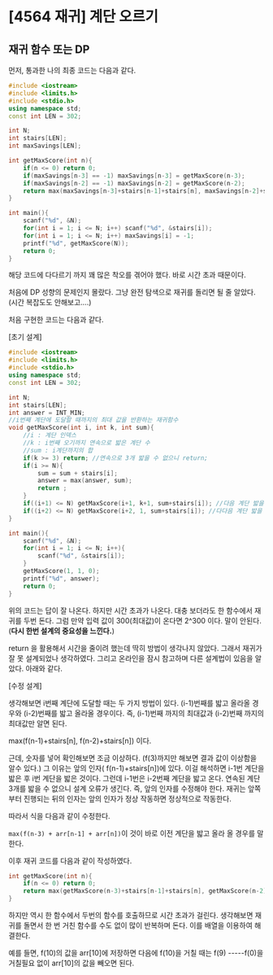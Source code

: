 # [4564 재귀] 계단 오르기

## 재귀 함수 또는 DP

먼저, 통과한 나의 최종 코드는 다음과 같다.

```c++
#include <iostream>
#include <limits.h>
#include <stdio.h>
using namespace std;
const int LEN = 302;

int N;
int stairs[LEN];
int maxSavings[LEN];

int getMaxScore(int n){
    if(n <= 0) return 0;
    if(maxSavings[n-3] == -1) maxSavings[n-3] = getMaxScore(n-3);
    if(maxSavings[n-2] == -1) maxSavings[n-2] = getMaxScore(n-2);
    return max(maxSavings[n-3]+stairs[n-1]+stairs[n], maxSavings[n-2]+stairs[n]);
}

int main(){
    scanf("%d", &N);
    for(int i = 1; i <= N; i++) scanf("%d", &stairs[i]);
    for(int i = 1; i <= N; i++) maxSavings[i] = -1;
    printf("%d", getMaxScore(N));
    return 0;
}
```

해당 코드에 다다르기 까지 꽤 많은 착오를 겪어야 했다. 바로 시간 초과 때문이다. 

처음에 DP 성향의 문제인지 몰랐다. 그냥 완전 탐색으로 재귀를 돌리면 될 줄 알았다.(시간 복잡도도 안해보고....)



처음 구현한 코드는 다음과 같다.

[초기 설계]

```c++
#include <iostream>
#include <limits.h>
#include <stdio.h>
using namespace std;
const int LEN = 302;

int N;
int stairs[LEN];
int answer = INT_MIN;
//i번째 계단에 도달할 때까지의 최대 값을 반환하는 재귀함수
void getMaxScore(int i, int k, int sum){
    //i : 계단 인덱스
    //k : i번째 오기까지 연속으로 밟은 계단 수
    //sum : i계단까지의 합
    if(k >= 3) return; //연속으로 3개 밟을 수 없으니 return;
    if(i >= N){
        sum = sum + stairs[i];
        answer = max(answer, sum);
        return ;
    }
    if((i+1) <= N) getMaxScore(i+1, k+1, sum+stairs[i]); //다음 계단 밟을 경우
    if((i+2) <= N) getMaxScore(i+2, 1, sum+stairs[i]); //다다음 계단 밟을 경우
}

int main(){
    scanf("%d", &N);
    for(int i = 1; i <= N; i++){
        scanf("%d", &stairs[i]);
    }
    getMaxScore(1, 1, 0);
    printf("%d", answer);
    return 0;
}

```

위의 코드는 답이 잘 나온다. 하지만 시간 초과가 나온다.  대충 보더라도 한 함수에서 재귀를 두번 돈다. 그럼 만약 입력 값이 300(최대값)이 온다면 2^300 이다. 말이 안된다. (**다시 한번 설계의 중요성을 느낀다.**)

return 을 활용해서 시간을 줄이려 했는데 딱히 방법이 생각나지 않았다. 그래서 재귀가 잘 못 설계되었나 생각하였다. 그리고 온라인을 잠시 참고하며 다른 설계법이 있음을 알았다. 아래와 같다.



[수정 설계]

생각해보면 i번째 계단에 도달할 때는 두 가지 방법이 있다. (i-1)번째를 밟고 올라올 경우와 (i-2)번째를 밟고 올라올 경우이다. 즉, (i-1)번째 까지의 최대값과 (i-2)번째 까지의 최대값만 알면 된다.

max(f(n-1)+stairs[n], f(n-2)+stairs[n]) 이다. 

근데, 숫자를 넣어 확인해보면 조금 이상하다. (f(3)까지만 해보면 결과 값이 이상함을 알수 있다.) 그 이유는 앞의 인자( f(n-1)+stairs[n])에 있다. 이걸 해석하면 i-1번 계단을 밟은 후 i번 계단을 밟은 것이다. 그런데 i-1번은 i-2번째 계단을 밟고 온다. 연속된 계단 3개를 밟을 수 없으니 설계 오류가 생긴다. 즉, 앞의 인자를 수정해야 한다. 재귀는 앞쪽 부터 진행되는 뒤의 인자는 앞의 인자가 정상 작동하면 정상적으로 작동한다.

따라서 식을 다음과 같이 수정한다.

`max(f(n-3) + arr[n-1] + arr[n])`이 것이 바로 이전 계단을 밟고 올라 올 경우를 말한다. 

이후 재귀 코드를 다음과 같이 작성하였다.

```c++
int getMaxScore(int n){
    if(n <= 0) return 0;
    return max(getMaxScore(n-3)+stairs[n-1]+stairs[n], getMaxScore(n-2)+stairs[n]);
}
```

하지만 역시 한 함수에서 두번의 함수를 호출하므로 시간 초과가 걸린다. 생각해보면 재귀를 돌면서 한 번 거친 함수를 수도 없이 많이 반복하며 돈다. 이를 배열을 이용하여 해결한다.

예를 들면, f(10)의 값을 arr[10]에 저장하면 다음에 f(10)을 거칠 때는 f(9) -----f(0)을 거칠필요 없이 arr[10]의 값을 빼오면 된다.

